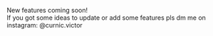New features coming soon!<br>
If you got some ideas to update or add some features pls dm me on instagram: @curnic.victor
